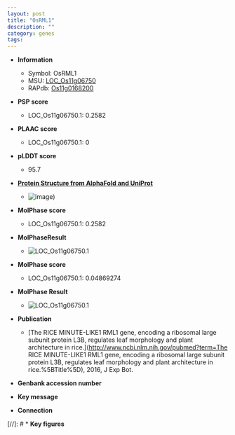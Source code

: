 ```yaml
---
layout: post
title: "OsRML1"
description: ""
category: genes
tags: 
---
```


* **Information**  
    + Symbol: OsRML1  
    + MSU: [LOC_Os11g06750](http://rice.plantbiology.msu.edu/cgi-bin/ORF_infopage.cgi?orf=LOC_Os11g06750)  
    + RAPdb: [Os11g0168200](http://rapdb.dna.affrc.go.jp/viewer/gbrowse_details/irgsp1?name=Os11g0168200)  

* **PSP score**  
    + LOC_Os11g06750.1: 0.2582 

* **PLAAC score**  
    + LOC_Os11g06750.1: 0 

* **pLDDT score**
    + 95.7

* **[Protein Structure from AlphaFold and UniProt](https://www.uniprot.org/uniprotkb/Q53JG0/entry#structure)**
    + ![image](https://ricepsp.github.io/images/Q5/AF-Q53JG0-F1.png))

* **MolPhase score**
    + LOC_Os11g06750.1: 0.2582

* **MolPhaseResult**
    + ![LOC_Os11g06750.1](https://ricepsp.github.io/pictures/LOC_Os11g/LOC_Os11g06750.1.png)

* **MolPhase score**
    + LOC_Os11g06750.1: 0.04869274

* **MolPhase Result**
    + ![LOC_Os11g06750.1](https://304243504.github.io/Pictures/LOC_Os11g/LOC_Os11g06750.1.png)

* **Publication**  
    + [The RICE MINUTE-LIKE1 RML1 gene, encoding a ribosomal large subunit protein L3B, regulates leaf morphology and plant architecture in rice.](http://www.ncbi.nlm.nih.gov/pubmed?term=The RICE MINUTE-LIKE1 RML1 gene, encoding a ribosomal large subunit protein L3B, regulates leaf morphology and plant architecture in rice.%5BTitle%5D), 2016, J Exp Bot.

* **Genbank accession number**  

* **Key message**  

* **Connection**  

[//]: # * **Key figures**  


